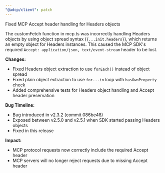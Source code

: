 ```yaml
---
"@adcp/client": patch
---
```


Fixed MCP Accept header handling for Headers objects

The customFetch function in mcp.ts was incorrectly handling Headers objects by using object spread syntax (`{...init.headers}`), which returns an empty object for Headers instances. This caused the MCP SDK's required `Accept: application/json, text/event-stream` header to be lost.

**Changes:**
- Fixed Headers object extraction to use `forEach()` instead of object spread
- Fixed plain object extraction to use `for...in` loop with `hasOwnProperty` check
- Added comprehensive tests for Headers object handling and Accept header preservation

**Bug Timeline:**
- Bug introduced in v2.3.2 (commit 086be48)
- Exposed between v2.5.0 and v2.5.1 when SDK started passing Headers objects
- Fixed in this release

**Impact:**
- MCP protocol requests now correctly include the required Accept header
- MCP servers will no longer reject requests due to missing Accept header
